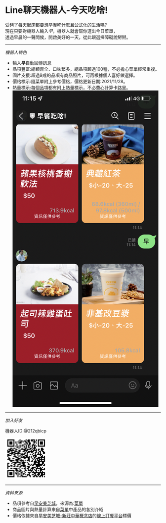 Line聊天機器人-今天吃啥!
=============
受夠了每天起床都要想早餐吃什麼且公式化的生活嗎?  
現在只要對機器人輸入*早*，機器人就會幫你選出今日菜單，  
透過早晨的一聲問候，開啟美好的一天，從此跟選擇障礙說掰掰。  
  
***
  
*機器人特色*
  
- 輸入**早**自動回傳訊息
- 品項豐富:總類齊全、口味繁多，總品項超過100種，不必擔心菜單經常重複。
- 圖片支援:超過9成的品項有商品照片，可再根據個人喜好做選擇。
- 價格標示:隨菜單附上參考價格，價格更新日期:2021/11/28。
- 熱量標示:每個品項都有附上熱量標示，不必費心計算卡路里。
![example](https://raw.githubusercontent.com/leo271013/LINE-ChatBot/master/img/IMG_0179.PNG "example")
  
***
  
*加入好友*
  
機器人ID:@212qbicp  
  
![QR CODE](https://raw.githubusercontent.com/leo271013/LINE-ChatBot/master/img/qr.jpg "QR CODE")

***
  
*資料來源*
  
- 品項參考自[早安美芝城](https://www.macc.com.tw/)，來源為:[菜單](https://www.macc.com.tw/product.php#1)
- 商品圖片與熱量計算來自[菜單](https://www.macc.com.tw/product.php#1)中產品的各別介紹
- 價格依據來自[早安美芝城-新莊中華概念店](https://www.google.com/maps/place/%E6%97%A9%E5%AE%89%E7%BE%8E%E8%8A%9D%E5%9F%8E%E6%96%B0%E8%8E%8A%E4%B8%AD%E8%8F%AF%E6%A6%82%E5%BF%B5%E5%BA%97/@25.0384673,121.4497237,17z/data=!3m1!4b1!4m5!3m4!1s0x3442a9199573e007:0xe82c6f1289bf99c8!8m2!3d25.0384673!4d121.4519124)的[線上訂餐平台](https://order.nidin.shop/menu/8788)標價


